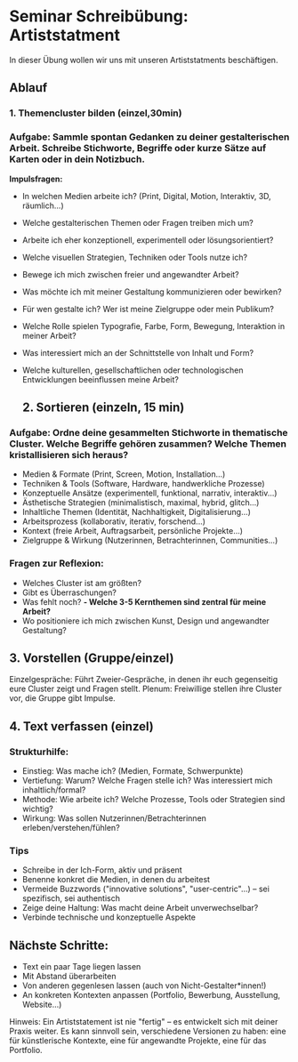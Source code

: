 # Seminar Schreibübung: Artiststatment
In dieser Übung wollen wir uns mit unseren Artiststatments beschäftigen. 

## Ablauf 
### 1. Themencluster bilden (einzel,30min)
### **Aufgabe:** Sammle spontan Gedanken zu deiner gestalterischen Arbeit. Schreibe Stichworte, Begriffe oder kurze Sätze auf Karten oder in dein Notizbuch.
**Impulsfragen:**

- In welchen Medien arbeite ich? (Print, Digital, Motion, Interaktiv, 3D, räumlich...)
- Welche gestalterischen Themen oder Fragen treiben mich um?
- Arbeite ich eher konzeptionell, experimentell oder lösungsorientiert?
- Welche visuellen Strategien, Techniken oder Tools nutze ich?
- Bewege ich mich zwischen freier und angewandter Arbeit?
- Was möchte ich mit meiner Gestaltung kommunizieren oder bewirken?
- Für wen gestalte ich? Wer ist meine Zielgruppe oder mein Publikum?
- Welche Rolle spielen Typografie, Farbe, Form, Bewegung, Interaktion in meiner Arbeit?
- Was interessiert mich an der Schnittstelle von Inhalt und Form?
- Welche kulturellen, gesellschaftlichen oder technologischen Entwicklungen beeinflussen meine Arbeit?

  ## 2. Sortieren (einzeln, 15 min)
### Aufgabe: Ordne deine gesammelten Stichworte in thematische Cluster. Welche Begriffe gehören zusammen? Welche Themen kristallisieren sich heraus?

- Medien & Formate (Print, Screen, Motion, Installation...)
- Techniken & Tools (Software, Hardware, handwerkliche Prozesse)
- Konzeptuelle Ansätze (experimentell, funktional, narrativ, interaktiv...)
- Ästhetische Strategien (minimalistisch, maximal, hybrid, glitch...)
- Inhaltliche Themen (Identität, Nachhaltigkeit, Digitalisierung...)
- Arbeitsprozess (kollaborativ, iterativ, forschend...)
- Kontext (freie Arbeit, Auftragsarbeit, persönliche Projekte...)
- Zielgruppe & Wirkung (Nutzerinnen, Betrachterinnen, Communities...)

### Fragen zur Reflexion:

- Welches Cluster ist am größten?
- Gibt es Überraschungen?
- Was fehlt noch?
**- Welche 3-5 Kernthemen sind zentral für meine Arbeit?**
- Wo positioniere ich mich zwischen Kunst, Design und angewandter Gestaltung?
## 3. Vorstellen (Gruppe/einzel)
Einzelgespräche:
Führt Zweier-Gespräche, in denen ihr euch gegenseitig eure Cluster zeigt und Fragen stellt.
Plenum:
Freiwillige stellen ihre Cluster vor, die Gruppe gibt Impulse.
## 4. Text verfassen (einzel)

### Strukturhilfe:

- Einstieg: Was mache ich? (Medien, Formate, Schwerpunkte)
- Vertiefung: Warum? Welche Fragen stelle ich? Was interessiert mich inhaltlich/formal?
- Methode: Wie arbeite ich? Welche Prozesse, Tools oder Strategien sind wichtig?
- Wirkung: Was sollen Nutzerinnen/Betrachterinnen erleben/verstehen/fühlen?
### Tips
- Schreibe in der Ich-Form, aktiv und präsent
- Benenne konkret die Medien, in denen du arbeitest
- Vermeide Buzzwords ("innovative solutions", "user-centric"...) – sei spezifisch, sei authentisch
- Zeige deine Haltung: Was macht deine Arbeit unverwechselbar?
- Verbinde technische und konzeptuelle Aspekte

## Nächste Schritte:

- Text ein paar Tage liegen lassen
- Mit Abstand überarbeiten
- Von anderen gegenlesen lassen (auch von Nicht-Gestalter*innen!)
- An konkreten Kontexten anpassen (Portfolio, Bewerbung, Ausstellung, Website...)


Hinweis: Ein Artiststatement ist nie "fertig" – es entwickelt sich mit deiner Praxis weiter. Es kann sinnvoll sein, verschiedene Versionen zu haben: eine für künstlerische Kontexte, eine für angewandte Projekte, eine für das Portfolio.